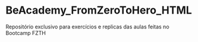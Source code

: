 # BeAcademy_FromZeroToHero_HTML
Repositório exclusivo para exercícios e replicas das aulas feitas no Bootcamp FZTH
